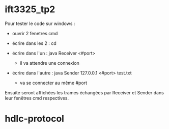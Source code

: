 # ift3325_tp2

Pour tester le code sur windows :

- ouvrir 2 fenetres cmd

- écrire dans les 2 : cd <le dossier avec les classes Java>

- écrire dans l'un : java Receiver <#port>
  - il va attendre une connexion

- écrire dans l'autre : java Sender 127.0.0.1 <#port> test.txt
  - va se connecter au même #port

Ensuite seront affichées les trames échangées par Receiver et Sender dans leur fenêtres cmd respectives.
# hdlc-protocol
